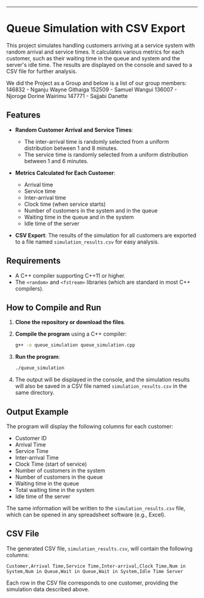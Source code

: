 ---

# Queue Simulation with CSV Export

This project simulates handling customers arriving at a service system with random arrival and service times. It calculates various metrics for each customer, such as their waiting time in the queue and system and the server's idle time. The results are displayed on the console and saved to a CSV file for further analysis.

We did the Project as a Group and below is a list of our group members:
146832 - Nganju Wayne Githaiga
152509 - Samuel Wangui
136007 - Njoroge Dorine Wairimu
147771 - Sajjabi Danette




## Features

- **Random Customer Arrival and Service Times**: 
  - The inter-arrival time is randomly selected from a uniform distribution between 1 and 8 minutes.
  - The service time is randomly selected from a uniform distribution between 1 and 6 minutes.
  
- **Metrics Calculated for Each Customer**:
  - Arrival time
  - Service time
  - Inter-arrival time
  - Clock time (when service starts)
  - Number of customers in the system and in the queue
  - Waiting time in the queue and in the system
  - Idle time of the server

- **CSV Export**: The results of the simulation for all customers are exported to a file named `simulation_results.csv` for easy analysis.

## Requirements

- A C++ compiler supporting C++11 or higher.
- The `<random>` and `<fstream>` libraries (which are standard in most C++ compilers).

## How to Compile and Run

1. **Clone the repository or download the files**.

2. **Compile the program** using a C++ compiler:
   ```bash
   g++ -o queue_simulation queue_simulation.cpp
   ```

3. **Run the program**:
   ```bash
   ./queue_simulation
   ```

4. The output will be displayed in the console, and the simulation results will also be saved in a CSV file named `simulation_results.csv` in the same directory.

## Output Example

The program will display the following columns for each customer:

- Customer ID
- Arrival Time
- Service Time
- Inter-arrival Time
- Clock Time (start of service)
- Number of customers in the system
- Number of customers in the queue
- Waiting time in the queue
- Total waiting time in the system
- Idle time of the server

The same information will be written to the `simulation_results.csv` file, which can be opened in any spreadsheet software (e.g., Excel).

## CSV File

The generated CSV file, `simulation_results.csv`, will contain the following columns:

```csv
Customer,Arrival Time,Service Time,Inter-arrival,Clock Time,Num in System,Num in Queue,Wait in Queue,Wait in System,Idle Time Server
```

Each row in the CSV file corresponds to one customer, providing the simulation data described above.
